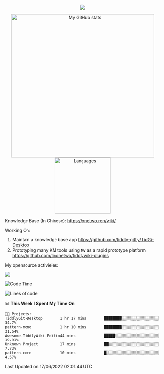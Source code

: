 <a href="https://github.com/linonetwo">
    <p align="center">
        <img src="https://github-profile-trophy.vercel.app/?username=linonetwo&column=7&theme=onedark"/>
    </p>
</a>
<a align="center" href="https://github.com/linonetwo">
  <p align="center">
    <img src="https://github-readme-stats.vercel.app/api?username=linonetwo&show_icons=true&count_private=true" alt="My GitHub stats" width="465"/>
    <img src="https://github-readme-stats.vercel.app/api/top-langs/?username=linonetwo&layout=compact&langs_count=10" alt="Languages" height="183">
  </p>
</a>

Knowledge Base (In Chinese): https://onetwo.ren/wiki/

Working On: 

1. Maintain a knowledge base app https://github.com/tiddly-gittly/TidGi-Desktop
1. Prototyping many KM tools using tw as a rapid prototype platform https://github.com/linonetwo/tiddlywiki-plugins

My opensource activieies:

![](https://visitor-badge.glitch.me/badge?page_id=linonetwo.linonetwo)

<!--START_SECTION:waka-->
![Code Time](http://img.shields.io/badge/Code%20Time-0%20secs-blue)

![Lines of code](https://img.shields.io/badge/From%20Hello%20World%20I%27ve%20Written-2%20Million%20lines%20of%20code-blue)

📊 **This Week I Spent My Time On** 

```text
🐱‍💻 Projects: 
TiddlyGit-Desktop        1 hr 17 mins        ████████░░░░░░░░░░░░░░░░░   34.7% 
pattern-mono             1 hr 10 mins        ████████░░░░░░░░░░░░░░░░░   31.54% 
Awesome-TiddlyWiki-Editio44 mins             █████░░░░░░░░░░░░░░░░░░░░   19.91% 
Unknown Project          17 mins             ██░░░░░░░░░░░░░░░░░░░░░░░   7.73% 
pattern-core             10 mins             █░░░░░░░░░░░░░░░░░░░░░░░░   4.57%

```


 Last Updated on 17/06/2022 02:01:44 UTC
<!--END_SECTION:waka-->
